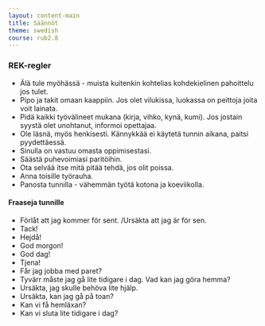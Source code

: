 ```yaml
---
layout: content-main
title: Säännöt
theme: swedish
course: rub2.8
---
```


### REK-regler

* Älä tule myöhässä - muista kuitenkin kohtelias kohdekielinen pahoittelu jos tulet.
* Pipo ja takit omaan kaappiin. Jos olet vilukissa, luokassa on peittoja joita voit lainata.
* Pidä kaikki työvälineet mukana (kirja, vihko, kynä, kumi). Jos jostain syystä olet unohtanut, informoi opettajaa.
* Ole läsnä, myös henkisesti. Kännykkää ei käytetä tunnin aikana, paitsi pyydettäessä.
* Sinulla on vastuu omasta oppimisestasi.
* Säästä puhevoimiasi paritöihin.
* Ota selvää itse mitä pitää tehdä, jos olit poissa.
* Anna toisille työrauha.
* Panosta tunnilla - vähemmän työtä kotona ja koeviikolla.

#### Fraaseja tunnille

* Förlåt att jag kommer för sent. /Ursäkta att jag är för sen.
* Tack!
* Hejdå!
* God morgon!
* God dag!
* Tjena!
* Får jag jobba med paret?
* Tyvärr måste jag gå lite tidigare i dag. Vad kan jag göra hemma?
* Ursäkta, jag skulle behöva lite hjälp.
* Ursäkta, kan jag gå på toan?
* Kan vi få hemläxan?
* Kan vi sluta lite tidigare i dag?
